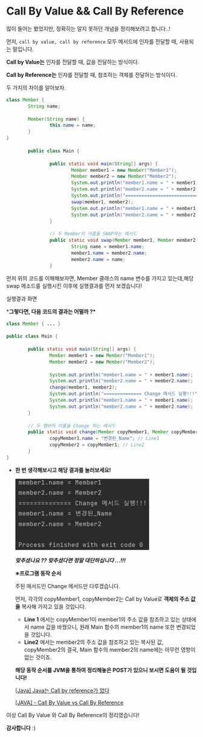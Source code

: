 # Call By Value && Call By Reference



많이 들어는 봤었지만, 정확히는 알지 못하던 개념을 정리해보려고 합니다..!

먼저, `call by value, call by reference` 모두 메서드에 인자를 전달할 때, 사용되는 말입니다.

**Call by Value는** 인자를 전달할 때, 값을 전달하는 방식이다.

**Call by Reference는** 인자를 전달할 때, 참조하는 객체를 전달하는 방식이다.

두 가지의 차이를 알아보자.

```java
class Member {
		String name; 
		
		Member(String name) { 
				this.name = name; 
		} 
} 

		public class Main { 

				public static void main(String[] args) { 
						Member member1 = new Member("Member1"); 
						Member member2 = new Member("Member2"); 
						System.out.println("member1.name = " + member1.name);// Line1 
						System.out.println("member2.name = " + member2.name); // Line2 
						System.out.println("============================ after swap"); 
						swap(member1, member2); 
						System.out.println("member1.name = " + member1.name); // Line3 
						System.out.println("member2.name = " + member2.name); // Line4 
				} 

				// 두 Member의 이름을 SWAP하는 메서드 
				public static void swap(Member member1, Member member2) {
						String name = member1.name; 
						member1.name = member2.name; 
						member2.name = name; 
				}
```

먼저 위의 코드를 이해해보자면, Member 클래스의 name 변수를 가지고 있는데,해당 swap 메소드를 실행시킨 이후에 실행결과를 먼저 보겠습니다!

실행결과 화면

***그렇다면, 다음 코드의 결과는 어떨까 ?\***

```java
class Member { ... }

public class Main {

		public static void main(String[] args) {
				Member member1 = new Member("Member1"); 
				Member member2 = new Member("Member2");

				System.out.println("member1.name = " + member1.name);
				System.out.println("member2.name = " + member2.name); 
				change(member1, member2); 
				System.out.println("============== Change 메서드 실행!!!"); 
				System.out.println("member1.name = " + member1.name); 
				System.out.println("member2.name = " + member2.name); 
		}

		// 두 멤버의 이름을 Change 하는 메서드 
		public static void change(Member copyMember1, Member copyMember2) { 
				copyMember1.name = "변경된_Name"; // Line1 
				copyMember2 = copyMember1; // Line2 
		} 
}
```

- **한 번 생각해보시고 해당 결과를 눌러보세요!**

  ![맞추셨나요 ?? 맞추셨다면 정말 대단하십니다..!!](../assets/img.png)

  

  ***맞추셨나요 ?? 맞추셨다면 정말 대단하십니다 ...!!!***

  **※프로그램 동작 순서**

  주된 메서드인 Change 메서드만 다루겠습니다.

  먼저, 각각의 copyMember1, copyMember2는 Call by Value로 **객체의 주소 값을** 복사해 가지고 있을 것입니다.

  - **Line 1** 에서는 copyMember1이 member1의 주소 값을 참조하고 있는 상태에서 name 값을 바꿨으니, 원래 Main 함수의 member1의 name 또한 변경되었을 것입니다.
  - **Line2** 에서는 member2의 주소 값을 참조하고 있는 복사된 값, copyMember2의 결국, Main 함수의 member2의 name에는 아무런 영향이 없는 것이죠.

  **해당 동작 순서를 JVM을 통하여 정리해놓은 POST가 있으니 보시면 도움이 될 것입니다!**

  [[Java\] Java는 Call by reference가 없다](https://deveric.tistory.com/92)

  [[JAVA\] - Call By Value vs Call By Reference](https://kim-jong-hyun.tistory.com/81#comment21371056)

이상 Call By Value 와 Call By Reference의 정리였습니다!

**감사합니다** :)